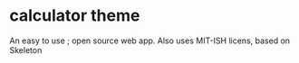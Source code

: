 # calculator theme
An easy to use ; open source web app.
Also uses MIT-ISH licens, based on Skeleton
